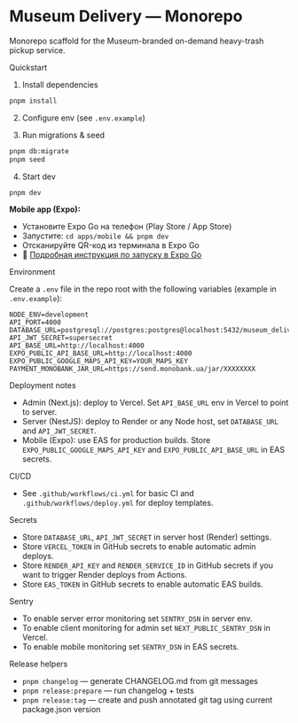 # Museum Delivery — Monorepo

Monorepo scaffold for the Museum-branded on-demand heavy-trash pickup service.

Quickstart

1. Install dependencies

```bash
pnpm install
```

2. Configure env (see `.env.example`)

3. Run migrations & seed

```bash
pnpm db:migrate
pnpm seed
```

4. Start dev

```bash
pnpm dev
```

**Mobile app (Expo):**
- Установите Expo Go на телефон (Play Store / App Store)
- Запустите: `cd apps/mobile && pnpm dev`
- Отсканируйте QR-код из терминала в Expo Go
- 📱 [Подробная инструкция по запуску в Expo Go](apps/mobile/EXPO_GO_GUIDE.md)

Environment

Create a `.env` file in the repo root with the following variables (example in `.env.example`):

```
NODE_ENV=development
API_PORT=4000
DATABASE_URL=postgresql://postgres:postgres@localhost:5432/museum_delivery
API_JWT_SECRET=supersecret
API_BASE_URL=http://localhost:4000
EXPO_PUBLIC_API_BASE_URL=http://localhost:4000
EXPO_PUBLIC_GOOGLE_MAPS_API_KEY=YOUR_MAPS_KEY
PAYMENT_MONOBANK_JAR_URL=https://send.monobank.ua/jar/XXXXXXXX
```

Deployment notes

- Admin (Next.js): deploy to Vercel. Set `API_BASE_URL` env in Vercel to point to server.
- Server (NestJS): deploy to Render or any Node host, set `DATABASE_URL` and `API_JWT_SECRET`.
- Mobile (Expo): use EAS for production builds. Store `EXPO_PUBLIC_GOOGLE_MAPS_API_KEY` and `EXPO_PUBLIC_API_BASE_URL` in EAS secrets.

CI/CD

- See `.github/workflows/ci.yml` for basic CI and `.github/workflows/deploy.yml` for deploy templates.

Secrets

- Store `DATABASE_URL`, `API_JWT_SECRET` in server host (Render) settings.
- Store `VERCEL_TOKEN` in GitHub secrets to enable automatic admin deploys.
- Store `RENDER_API_KEY` and `RENDER_SERVICE_ID` in GitHub secrets if you want to trigger Render deploys from Actions.
- Store `EAS_TOKEN` in GitHub secrets to enable automatic EAS builds.

Sentry

- To enable server error monitoring set `SENTRY_DSN` in server env.
- To enable client monitoring for admin set `NEXT_PUBLIC_SENTRY_DSN` in Vercel.
- To enable mobile monitoring set `SENTRY_DSN` in EAS secrets.

Release helpers

- `pnpm changelog` — generate CHANGELOG.md from git messages
- `pnpm release:prepare` — run changelog + tests
- `pnpm release:tag` — create and push annotated git tag using current package.json version



```


